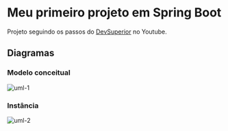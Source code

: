 # Meu primeiro projeto em Spring Boot
Projeto seguindo os passos do [DevSuperior](https://www.youtube.com/watch?v=nQr_X62vq-k&t=2135s) no Youtube.

## Diagramas

### Modelo conceitual

![uml-1](https://user-images.githubusercontent.com/49173189/169673286-b2ce92f0-cab2-4f35-942a-ff4a44fd85a5.png)

### Instância

![uml-2](https://user-images.githubusercontent.com/49173189/169673309-d59e923c-f460-4adb-92da-721f7c9e5b10.png)
